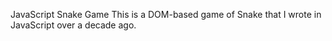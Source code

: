 JavaScript Snake Game
This is a DOM-based game of Snake that I wrote in JavaScript over a decade ago. 
